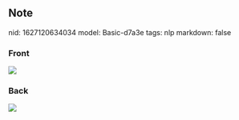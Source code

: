 ## Note
nid: 1627120634034
model: Basic-d7a3e
tags: nlp
markdown: false

### Front
<img src="paste-97361e5d6b9ad3772834c1270c4caeac167bb58b.jpg">

### Back
<img src="paste-17f76585d4aae38a7172742bf8f20abe83bada41.jpg">
